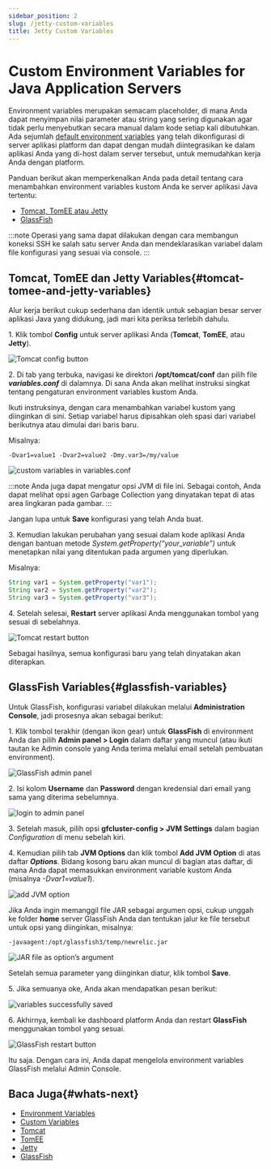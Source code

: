 ```yaml
---
sidebar_position: 2
slug: /jetty-custom-variables
title: Jetty Custom Variables
---
```


# Custom Environment Variables for Java Application Servers

Environment variables merupakan semacam placeholder, di mana Anda dapat menyimpan nilai parameter atau string yang sering digunakan agar tidak perlu menyebutkan secara manual dalam kode setiap kali dibutuhkan. Ada sejumlah [default environment variables](<https://docs.dewacloud.com/docs/environment-variables/>) yang telah dikonfigurasi di server aplikasi platform dan dapat dengan mudah diintegrasikan ke dalam aplikasi Anda yang di-host dalam server tersebut, untuk memudahkan kerja Anda dengan platform.

Panduan berikut akan memperkenalkan Anda pada detail tentang cara menambahkan environment variables kustom Anda ke server aplikasi Java tertentu:

  * [Tomcat, TomEE atau Jetty](<#tomcat-tomee-and-jetty-variables>)
  * [GlassFish](<#glassfish-variables>)

:::note
Operasi yang sama dapat dilakukan dengan cara membangun koneksi SSH ke salah satu server Anda dan mendeklarasikan variabel dalam file konfigurasi yang sesuai via console.
:::

## Tomcat, TomEE dan Jetty Variables{#tomcat-tomee-and-jetty-variables}

Alur kerja berikut cukup sederhana dan identik untuk sebagian besar server aplikasi Java yang didukung, jadi mari kita periksa terlebih dahulu.

1\. Klik tombol **Config** untuk server aplikasi Anda (**Tomcat**, **TomEE**, atau **Jetty**).

![Tomcat config button](#)

2\. Di tab yang terbuka, navigasi ke direktori **/opt/tomcat/conf** dan pilih file _**variables.conf**_ di dalamnya. Di sana Anda akan melihat instruksi singkat tentang pengaturan environment variables kustom Anda.

Ikuti instruksinya, dengan cara menambahkan variabel kustom yang diinginkan di sini. Setiap variabel harus dipisahkan oleh spasi dari variabel berikutnya atau dimulai dari baris baru.

Misalnya:

```
-Dvar1=value1 -Dvar2=value2 -Dmy.var3=/my/value
```

![custom variables in variables.conf](#)

:::note
Anda juga dapat mengatur opsi JVM di file ini. Sebagai contoh, Anda dapat melihat opsi agen Garbage Collection yang dinyatakan tepat di atas area lingkaran pada gambar.
:::

Jangan lupa untuk **Save** konfigurasi yang telah Anda buat.

3\. Kemudian lakukan perubahan yang sesuai dalam kode aplikasi Anda dengan bantuan metode _System.getProperty(“your_variable”)_ untuk menetapkan nilai yang ditentukan pada argumen yang diperlukan.

Misalnya:

```java
String var1 = System.getProperty("var1");
String var2 = System.getProperty("var2");
String var3 = System.getProperty("var3");
```

4\. Setelah selesai, **Restart** server aplikasi Anda menggunakan tombol yang sesuai di sebelahnya.

![Tomcat restart button](#)

Sebagai hasilnya, semua konfigurasi baru yang telah dinyatakan akan diterapkan.

## GlassFish Variables{#glassfish-variables}

Untuk GlassFish, konfigurasi variabel dilakukan melalui **Administration Console**, jadi prosesnya akan sebagai berikut:

1\. Klik tombol terakhir (dengan ikon gear) untuk **GlassFish** di environment Anda dan pilih **Admin panel > Login** dalam daftar yang muncul (atau ikuti tautan ke Admin console yang Anda terima melalui email setelah pembuatan environment).

![GlassFish admin panel](#)

2\. Isi kolom **Username** dan **Password** dengan kredensial dari email yang sama yang diterima sebelumnya.

![login to admin panel](#)

3\. Setelah masuk, pilih opsi **gfcluster-config > JVM Settings** dalam bagian _Configuration_ di menu sebelah kiri.

4\. Kemudian pilih tab **JVM Options** dan klik tombol **Add JVM Option** di atas daftar _**Options**_. Bidang kosong baru akan muncul di bagian atas daftar, di mana Anda dapat memasukkan environment variable kustom Anda (misalnya _-Dvar1=value1_).

![add JVM option](#)

Jika Anda ingin memanggil file JAR sebagai argumen opsi, cukup unggah ke folder **home** server GlassFish Anda dan tentukan jalur ke file tersebut untuk opsi yang diinginkan, misalnya:

```
-javaagent:/opt/glassfish3/temp/newrelic.jar
```

![JAR file as option’s argument](#)

Setelah semua parameter yang diinginkan diatur, klik tombol **Save**.

5\. Jika semuanya oke, Anda akan mendapatkan pesan berikut:

![variables successfully saved](#)

6\. Akhirnya, kembali ke dashboard platform Anda dan restart **GlassFish** menggunakan tombol yang sesuai.

![GlassFish restart button](#)

Itu saja. Dengan cara ini, Anda dapat mengelola environment variables GlassFish melalui Admin Console.

## Baca Juga{#whats-next}

  * [Environment Variables](<https://docs.dewacloud.com/docs/environment-variables/>)
  * [Custom Variables](<https://docs.dewacloud.com/docs/custom-environment-variables/>)
  * [Tomcat](<https://docs.dewacloud.com/docs/tomcat/>)
  * [TomEE](<https://docs.dewacloud.com/docs/apache-tomee/>)
  * [Jetty](<https://docs.dewacloud.com/docs/jetty-server/>)
  * [GlassFish](<https://docs.dewacloud.com/docs/glassfish/>)